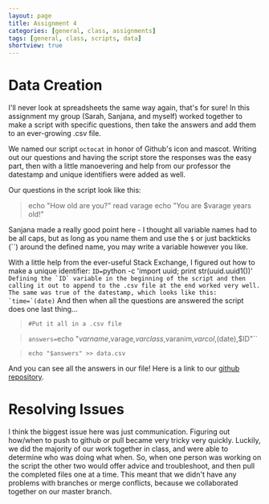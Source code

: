 ```yaml
---
layout: page
title: Assignment 4
categories: [general, class, assignments]
tags: [general, class, scripts, data]
shortview: true
---
```


# Data Creation

I'll never look at spreadsheets the same way again, that's for sure! In this assignment my group (Sarah, Sanjana, and myself) worked together to
make a script with specific questions, then take the answers and add them to an ever-growing .csv file.

We named our script `octocat` in honor of Github's icon and mascot. Writing out our questions and having the script store the responses was the easy
part, then with a little manoevering and help from our professor the datestamp and unique identifiers were added as well. 

Our questions in the script look like this:

> echo "How old are you?"
> read varage
> echo "You are $varage years old!"

Sanjana made a really good point here - I thought all variable names had to be all caps, but as long as you name them and use the 
`$` or just backticks (``) around the defined name, you may write a variable however you like.

With a little help from the ever-useful Stack Exchange, I figured out how to make a unique identifier: `ID=`python -c 'import uuid; print str(uuid.uuid1())'``
Defining the `ID` variable in the beginning of the script and then calling it out to append to the .csv file at the end worked very well. 
The same was true of the datestamp, which looks like this: `time=`(date)`` And then when all the questions are answered the script does one last thing...

> `#Put it all in a .csv file`

> `answers=`echo "$varname,$varage,$varclass,$varanim,$varcol,$(date),$ID"``

> `echo "$answers" >> data.csv`

And you can see all the answers in our file! Here is a link to our [github repository](https://github.com/sarecht/octocat). 

# Resolving Issues

I think the biggest issue here was just communication. Figuring out how/when to push to github or pull became very tricky very quickly.
Luckily, we did the majority of our work together in class, and were able to determine who was doing what when. So, when one person
was working on the script the other two would offer advice and troubleshoot, and then pull the completed files one at a time. This meant
that we didn't have any problems with branches or merge conflicts, because we collaborated together on our master branch. 